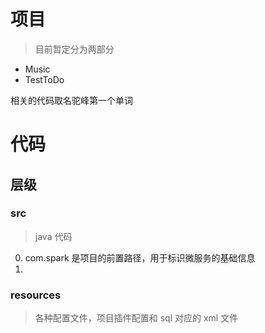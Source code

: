 

# 项目
> 目前暂定分为两部分

- Music
- TestToDo

相关的代码取名驼峰第一个单词


# 代码
## 层级

### src
> java 代码

0. com.spark 是项目的前置路径，用于标识微服务的基础信息
1. 


### resources
> 各种配置文件，项目插件配置和 sql 对应的 xml 文件

